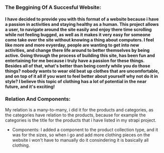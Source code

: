 ### The Beggining Of A Succesful Website:

#### I have decided to provide you with this format of a website because i have a passion in activities and staying healthy as a human. This project allows a user, to navigate around the site easily and enjoy there time scrolling while not feeling bugged, as well as it makes it very easy for someone come take over the site without knowing a thing about computers. I feel like more and more evyerday, people are wanting to get into new activities, and change there life around to better themselves by being active. Going through the process of building this site, has been fun and entertaining for me because i truly have a passion for these things. Besides all of that, what's better than being comfy while you do those things? nobody wants to wear old beat up clothes that are uncomfortable, and on top of it all if you want to feel better about yourself why not do it in style? I believe this topic of clothing has a lot of potential in the near future, and it's exciting!

### Relation And Components:

My relation is a many-to-many, i did it for the products and categories, as the categories have relation to the products, because for example the categories is the title for the products that i have listed in my strapi project.

- Components: I added a component to the product collection type, and it was for the sizes, so when i go and add more clothing pieces on the website i won't have to manually do it consindering it is basically all clothing.
